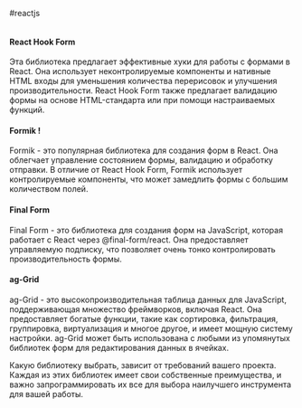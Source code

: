 #reactjs 
```table-of-contents
```
#### React Hook Form
Эта библиотека предлагает эффективные хуки для работы с формами в React. Она использует неконтролируемые компоненты и нативные HTML входы для уменьшения количества перерисовок и улучшения производительности. React Hook Form также предлагает валидацию формы на основе HTML-стандарта или при помощи настраиваемых функций.
#### Formik !
Formik - это популярная библиотека для создания форм в React. Она облегчает управление состоянием формы, валидацию и обработку отправки. В отличие от React Hook Form, Formik использует контролируемые компоненты, что может замедлить формы с большим количеством полей.
#### Final Form
Final Form - это библиотека для создания форм на JavaScript, которая работает с React через @final-form/react. Она предоставляет управляемую подписку, что позволяет очень тонко контролировать производительность формы.
#### ag-Grid
ag-Grid - это высокопроизводительная таблица данных для JavaScript, поддерживающая множество фреймворков, включая React. Она предоставляет богатые функции, такие как сортировка, фильтрация, группировка, виртуализация и многое другое, и имеет мощную систему настройки. ag-Grid может быть использована с любыми из упомянутых библиотек форм для редактирования данных в ячейках.

Какую библиотеку выбрать, зависит от требований вашего проекта. Каждая из этих библиотек имеет свои собственные преимущества, и важно запрограммировать их все для выбора наилучшего инструмента для вашей работы.